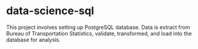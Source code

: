 # data-science-sql
This project involves setting up PostgreSQL database. Data is extract from Bureau of Transportation Statistics, validate, transformed, and load into the database for analysis.
